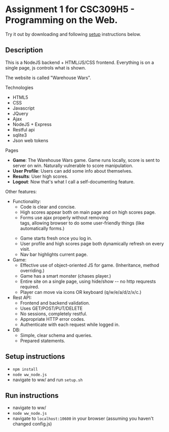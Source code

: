 # Assignment 1 for CSC309H5 - Programming on the Web.

Try it out by downloading and following [setup](#setup-instructions) instructions below.

## Description

This is a NodeJS backend + HTML/JS/CSS frontend. Everything is on a single page, js controls what is shown.

The website is called "Warehouse Wars".

Technologies
  - HTML5
  - CSS
  - Javascript
  - JQuery
  - Ajax
  - NodeJS + Express
  - Restful api
  - sqlite3
  - Json web tokens

Pages
  - **Game**: The Warehouse Wars game. Game runs locally, score is sent to server on win. Naturally vulnerable to score manipulation.
  - **User Profile**: Users can add some info about themselves.
  - **Results**: User high scores.
  - **Logout**: Now that's what I call a self-documenting feature.

Other features:
  - Functionality:
    - Code is clear and concise.
    - High scores appear both on main page and on high scores page.
    - Forms use ajax properly without removing <form> tags, allowing browser to do some user-friendly things (like automatically forms.)
    - Game starts fresh once you log in.
    - User profile and high scores page both dynamically refresh on every visit.
    - Nav bar highlights current page.
  - Game:
    - Effective use of object-oriented JS for game. (Inheritance, method overriding.)
    - Game has a smart monster (chases player.)
    - Entire site on a single page, using hide/show -- no http requrests required.
    - Player can move via icons OR keyboard (q/w/e/a/d/z/x/c.)
  - Rest API:
    - Frontend and backend validation.
    - Uses GET/POST/PUT/DELETE
    - No sessions, completely restful.
    - Appropriate HTTP error codes.
    - Authenticate with each request while logged in.
  - DB:
    - Simple, clear schema and queries.
    - Prepared statements.

## Setup instructions
  - `npm install`
  - `node ww_node.js`
  - navigate to ww/ and run `setup.sh`

## Run instructions
  - navigate to ww/
  - `node ww_node.js`
  - navigate to `localhost:10600` in your browser (assuming you haven't changed config.js)
